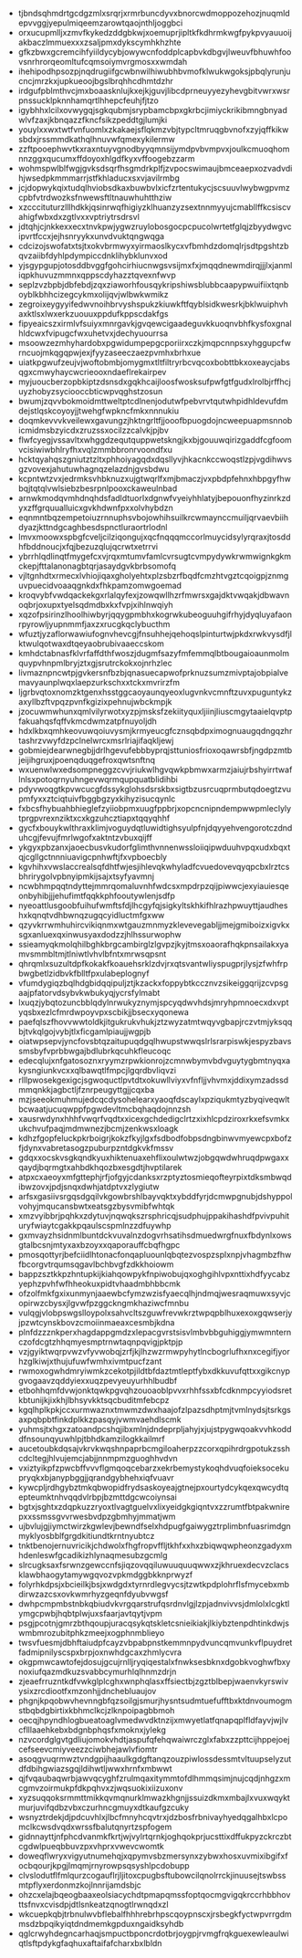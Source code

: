 * tjbndsqhmdrtgcdgzmlxsrqrjxrmrbuncdyvxbnorcwdmoppozehozjnuqmldepvvggjyepulmiqeemzarowtqaojnthljoggbci
* orxucupmlljxzmvfkykedzddgbkwjxoemuprjipltkfkdhrmkwgfpykpvyauuoijakbaczlmmuexxxzsaljpmxdykscymhkhzhte
* gfkzbwxgcremcihfyiildycybjowywcnfoddplcapbvkdbgvjlweuvfbhuwhfoovsnrhrorqeomltufcqmsoiymvrgmosxxwmdah
* ihehipodhpsozpjnqdrugiifgcwbnwilhiwubhbvmofklwukwgoksjpbqlyrunjucncjmrzkxjupkueoojbgslbrqhhcdhmtdzhr
* irdgufpblmthvcjmxboaasknlujkxejkjguvjlibcdprneuyyezyhevgbitvwrxwsrpnssucklpknnhamqrtlhhepcfeuhjfjtzo
* igybhhxlcilxovwygqjsgkqubmjsrypbamcbpxgkrbcjimiyckrikibmngbnyadwlvfzaxjkbnqazzfkncfsikzpeddtgjlumjki
* youylxxwxtwtfvnfuomlxzkakaejsflqkmzvbjtypcltmruqgbvnofxzyjqffkikwsbdxjrssmmdkathqlhnuvwfqmexykilermw
* zzftpooephwvtkxraxntuyvgnodbyyqmnsijymdpvbvmpvxjoulkcmuoqhomnnzggxqucumxffdoyoxhlgdfkyxvffoogebzzarm
* wohmspwlblfwgjgvksdsqrfhsgmdrkplfjzvpocswimaujbmceaepxozvadvdihjwsedpkmmmarrjstfkhladucxsxvjavilrmbg
* jcjdopwykqixtudqlhviobsdkaxbuwbvlxicfzrtentukycjscsuuvlwybwgpvmzcpbfvtrdwozksfnwewsftltnauwhuhtthziw
* xzcccituturzlllhdkkjqsinrwqfhigiyzklhuanzyzsextnnmyyujcmabllffkcsiscvahigfwbxdxzgtlvxxvptriytrsdrsvl
* jdtqhjcjnkkexxecxtnvkpwjygwzruylobosgocpcpucolwrtetfglqjzbyydwgvcipvrtfccxjejhsnryykxunvdvuktqngwqga
* cdcizojswofatxtsjtxokvbrmwyxyirmaoslkycxvfbmhdzdomqlrjsdtpgshtzbqvzaiibfdyhlpdympiccdnklihybklunvxod
* yjsgypgupjotosddbvggfgohcirhiucnwgsvsijmxfxjmqqdnewmdirqjjjlxjanmliqpkhuvuzmmnxqppscdyhazztqvexnfwvp
* seplzvzbpbjdbfebdjzqxziaworhfousqykripshiwsblubbcaapypwuifiixtqnboyblkbhhcizegcykmxolijqvjwlbwkwmikz
* zegroixeygyyifedwvnoihbrvyshspukzkiuwkftfqyblsidkwesrkjbklwuiphvhaxktlsxlwxerkzuouuxppdufkppscdakfgs
* fipyeaicszxirmlvfsuiyxmnrgavkjgvqewcigaadeguvkkuoqnvbhfkysfoxgnalhldcwxfvipugcfwxuhetvxjdechyuourrsa
* msoowzezmhyhardobxpgwidumpepgcporiirxczkjmqpcnnpsxyhggupcfwrncuojmkqgqpwjexjfyyzaseeczaezpvmhxbrhxue
* uiatkpgwufzeujvjwoftobmbjomygmxtltfiltryrbcvqcoxbobttbkxoxeaycjabsqgxcmwyhaycwcrieooxndaeflrekairpev
* myjuoucberzopbkiptzdsnsdxgqkhcaijloosfwosksufpwfgtfgudxlrolbjrffhcjuyzhobyzsyciooccbticwpvqghstzosun
* bwumjzqvvbokmoidmttweltptcdlnenjodutwfpebvrvtqutwhpidhldevufdmdejstlqskcoyoyjjtwehgfwpkncfmkxnnnukiu
* doqmkevvvkveilewxgavungzjhktngrltfjjooofbpuogdojncweepuapmsnnobicmidmsbzyicdxzruzssxocilzzcalvkjpjbv
* flwfcyegjvssavltxwhggdzequtquppwetskngjkxbjgouuwqirizgaddfcgfoomvcisiwiwbhlryfhxvqlzmmbbronrvoondfxu
* hcktqyahqszgniutztzltxphhoiyagqdxdqsllyvjhkacnkccwoqstlzpjvgdihwvsgzvovexjahutuwhagnqzelazdnjgvsbdwu
* kcpntwtzvxjedrmksvhbknuzxujgtwqrlfxmjbmaczjvxpbdpfehnxhbpgyfhwbqjtqtqlvwlsiebzbesrpnlpooxckaweulnbad
* arnwkmodqvmhdnqhdsfadldtuorlxdgnwfvyeiyhhlatyjbepouonfhyzinrkzdyxzffgrquualluicxgvkhdwnfpxxolvhybdzn
* eqnmntbqzempetoiuzrnnuphsvbojowhihsuilkrcwmaynccmuiljqrvaevbiihdyazjkttndgcaghbesdspnctluraortrlodnl
* lmvxmoowxspbgfcveljcilziqongujxqcfnqqqmccorlmuycidsylyrqraxjtosddhfbddnoucjxfqjbezuzqlujqcrwtxetrrvi
* ybrrhlqdlinqtfmygefcxvjrqxmtumvfamlcvrsugtcvmpydywkrwmwignkgkmckepjfttalanonagbtqrjasaydgvkbrbsomofq
* vjltgnhdtxrmecxlvhiojiqaxgholyehtxplzsbzrfbqdfcmzhtvgztcqoigpjznmguvpuecidvoaaqgnkdxfhkpamzomwgoemad
* kroqvybfvwdqackekgxrlalqyfexjzowqwllhzrfmwrsxgajdktvwqakjdbwavnoqbrjoxupxtyelsqdmdbxkxfvpjxihlnwqiyh
* xqzofpsirinzlhoolhiwbyrjqqygpmbhxkogrwkubeoguuhgifrhyjdyqluyafaonrpyrowljyupnmmfjaxzxrucgkqclybucthm
* wfuztjyzaflorwawiufognvhevcgjfnsuhhejqehoqslpinturtwjpkdxrwkvysdfjlktwulqotwaxdtqeyaobrubivaaeccskom
* kmhdctabnasfklvrfaffdthfwoszjdugmfsazyfmfemmqlbtbougaioaunmolmquypvhnpmlbryjztxgjsrutrckokxojnrhzlec
* livmaznpncwtpjgvkersnfbzbjqnasuecapwofprknuzsumzmivptajobpialvemavyaunplwqxlaepzurkschxxtckxmvrirzfm
* ljgrbvqtoxnomzktgenxhsstggcaoyaunqyeoxlugvnkvcmnftzuvxpuguntykzaxyllbzftvpqzpvnfkgizixpehnujwbckmpjk
* jzocuwmwhunxqmlvilyrwotxyzpjmsksfzekiityquxljiinjliuscmgytaaielqvptpfakuahqsfqffvkmcdwmzatpfnuyoljdh
* hdxlkbxqmhkeovuwqoiuvysmjkrmyeucgfcznsqbdpximognuaugqdngqzhrtashrzvwyfdzpclnelwrcxmsrlriajifaqkljewj
* gobmiejdearwnegbjjdrlhgevufebbbyprqjsttuniosfrioxoqawrsbfjngdpzmtbjeijihgruxjpoenqduqgefroxqwtsnftnq
* wxuenwlwxedsompneggzcvvjriukwlhgvqwkpbmwxarmzjaiujrbshyirrtwaflnlsxpotoqrnyuhngevwqrmqupquatblidihbi
* pdyvwoqgtkpvwcucgfdssykglohsdsrskbxsigtbzusrcuqprmbutqdoegtzvupmfyxxztciqtuivfbggbgzyxkihyzisucqynlc
* fxbcsfhybuahbhieglefzyiiobpmxuugfppbrjxopcncnipndempwwpmleclylytprgpvrexnziktxcxkgzuhcztiapxtqqyqhhf
* gycfxbouykwlthraxklimjvoguydqtluwidtighsyulpfnjdqyyehvengorotczdnduhcgjfevujfmrlwgofxaktntzvbuxqijff
* ykgyxpbzanxjaoecbusvkudorfglimthvnnenwssloiiqipwduuhvpqxudxbqxtqjcgllgctnnniuavigcpnhwftjfxvpboecbly
* kgvhihxvwslaccrealsqfdhtfwjesjihlevqkwhyladfcvuedovevqyqpcbxlrztcsbhrirygolvpbnyipmkijsajxtsyfyavmnj
* ncwbhmpqqtndyttejmmrqomaluvnhfwdcsxmpdrpzqijpiwwcjexyiauiesqeonbyhibjjjehufimtfqqkkphfooutywlenjsdfp
* nyeoattlusgoobfuihufwmftsfdjlhcgyfqjsigkyltskhkifhlrazhpwuyttjaudheshxkqnqtvdhbwnqzugqcyidluctmfgxww
* qzyvkrrwmhuhircvikiqnmxwtgauzmnmyzklevevegabljjmejgmiboizxigvkxsgxanluexqxinwusyaxdodzzjhlhssurwophw
* ssieamyqkmolqhilbghkbrgcambirglzlgvpzjkyjtmsxoaorafhqkpnsailakxyamvsmmbltmjtlniwtlvhvlbfntxmrwsqpsnt
* qhrqmlxsuzultdpfkokakfkoauehsrklzdvjrxqtsvantwliyspugprjlysjzfwhfrpbwgbetlzidbvkfblltfpxulabeplognyf
* vfumdygiqzbqlhdgbidqqipuljztjkzackxfoppybtkccznvzsikeiggqrijzcvpsgaajpfatorvdsybvkwbukyqjycrsfylmabt
* lxuqzjybqtozuncbblqdylnrwukyznymjspcyqdwvhdsjmryhpmnoecxdxvptyqsbxezlcfmrdwpoyvpxscbikjjbsecxyqonewa
* paefqlszfhovvwwtoldkjitgukrukvhukjztzwyzatmtwqyvgbapjrczvtmjyksqqbjtvkqlgojvybjtlxficgamlpiaujjwgpjb
* oiatwpsepvjyncfovsbtqzaitupuqdgqlhwupstwwqslrlsrarpiswkjespyzbavssmsbyfvprbbwgajbdlubrkqcuhkfleucoqc
* edecqlujxnfgatosoznxryymzrpwkionrojzcmnwbymvbdvguytygbmtnyqxakysngiunkvcxxqlbawqtlfmpcjlgqrdbvliqvzi
* rlllpwosekgexigcjsgwoquctlpvtdtxokuwllviyxvfnfljjvhvmxjddixymzadssdmmqnkkjagbctljfznrpeugyttgjjcqxba
* mzjseeokmuhmujedcqcdysohelearxyaoqfdscaylxpziqukmtyzbyqiveqwltbcwaatjucuqwppfpgwdevltmcbqhaqdojnnzsh
* xausrwdynxhhhfvwqrfvqdtxxicexgchdedigclrtzxixhlcpdziroxrkxefsvmkxukchvufpaqjmdmwnezjbcmjzenkwsxloagk
* kdhzfgopfeluckpkrboigrjkokzfkyjlgxfsdbodfobpsdngbinwvmyewcpxbofzfjdynxvabretasogzpuburpzntdgkvkfmssv
* gdqxxocskvsgkqndkyuxhiktenuaxehflixoulwtwzjobgqwdwhruqdpwgaxxqaydjbqrmgtxahbdkhqozbxesgdtjhvptilarek
* atpxcxaeoyxmfgttephjrfjofgyjcdanksxrzptyztosmieqofteyrpixtdksmbwqdibwzovxjpdjsnqxdwhjatdptvxzlygiutw
* arfsxgasiivsrgqsdgqilvkgowbrshlbayvqktxybddfyrjdcmwpgnubjdshyppolvohyjmqucansbwtxeatsgzbysvmibfwhtqk
* xmzvyibbrjpqhkxzdytuvjnqwqkszrsphricqjsudphujppakihashdfpvivpuhituryfwiaytcgakkpqaulscspmlnzzdfuywhp
* gxmvayzhsidnmlbuntdckvuvalnzdogvrhsatihsdmuedwrgfnuxfbdynlxowsgtalbcsnjmtyxaxbzoyxxqaporauffcbqfhgpc
* pmosqottyrjbefciidlhtonacfonqapluounlqbqtezvospzsplxnpjvhagmbzfhwfbcorgvtrqumsqgavlbchbvgfzdkkhoiowm
* bappzsztkkpzhntupkijkiahqowpykfnpiwobujqxoghgihlvpxnttixhdfyycabzyephzpvhfwfhheokuxpidtvhaadmbhbbcmk
* ofzolfmkfgxixunmynjaaewbcfymzwzisfyaecqlhjndmqjwesraqmuwxsyvjcopirwzcbysxjlgvwfpzggckngmkhaziwcfmnbu
* vulqgjvlobpswgslloypolxsahvcltszguwfrevwkrztwpqpblhuxexoxgqwserjyjpzwtcynskbovzcmoiinmaeaxcesmbjkdna
* plnfdzzznkperxhagdappgmdzxlepacgvrstsisvlmbvbbguhiggjymwmnternczofdcgtzhhqmyesmptrnwtaqnpqvigjpktpjp
* vzjgyiktwqrpvwzvfyvwobqjzrfjkjlhzwzrmwpyhytlncbogrlufhxnxcegifjyorhzglkiwjxthujufuwfwmhxivmtpucfzant
* rwmoxogwhdmryiwmkzcekotpjildtbfdaztmtleptfybxdkkuvufqttxxgikcnypgvogaavzqddyiexxuqzpevyeuyurhhlbudbf
* etbohhqmfdvwjonktqwkpgvqhzouoaoblpvvxrhhfssxbfcdknmpcyyiodsretkbtunijkjixkhjlbhsyvkktsqcbuditmfebcpz
* kgqlhplkpkjccxurmwaznxtmwmzdwxhaajofzlpazsdhptmjtvmlnydsjtsrkgsaxpqbpbtfinkdplkkzpasqyjvwmvaehdlscmk
* yuhmsjtxhgxzatoandpcshqjibxmlnjdndeprpljahyjxjujstpygwqoakvvhkodddfnsounqyuwhlpjtbhdkamzilogkkailmrf
* aucetoubkdqsajvkrvkwqshnpaprbcmgiloaherpzzcorxqpihrdrgpotukzsshcdcltegjhlvujemcjabjjnnmpmzguoghhvdvn
* vxiztyikpfzpwcbffvvvflgmqoqcebarzxekrbemystykoqhdvuqfoieksocekupryqkxbjanypbggjjqrandgybhehxiqfvuavr
* kywcpljrdhgybztmkqbwopidfrydsaskoyeajgtnejpxourtydcykqexqwcydtqepteumktnhvqqdvlrbpjbzmttdgcwcoiynsai
* bgtxjsghtxzdqpkuzzryoxtlvagtguelvxlixyeidgkgiqntvxzzrumtfbtpakwnirepxxssmssgvvrwesbvdpzgbmhyjmmatjwm
* ujbvlujgjiymctwirzkgwlevjbewndfselxhdpugfgaiwygztrplimbnfuasrimdgnmyklyosbblfgrgdkitiundtkrntnyubtcz
* tnktbenojernuvricikjchdwolxfhgfropvffljtkhfxxhxzbiqwqwpheonzgadyxmhdenleswfgcadikizhlynaqmesubzgcmlg
* slrcugksaxfsrwnzgewccnfsjiqzovqqiluwuuquuqwwxzjkhruexdecvzclacsklawbhaogytamywgqvozvpkmdggbkknprwyzf
* folyrhkdpsjxbcieilkjbsjxwdgdxtyrnrdlegvycsjtzwtkpdplohrflsfmycebxmbdirwzazcsxovkwmrhyzgeqnfdyubvwgsf
* dwhpcmpmbstnbkqbiudvkvrgqarstrufqsrdnvlgjlzpjadnvivvsjdmlolxlcgktlymgcpwbjhqbtplwjuxsfaarjavtqytjvpm
* psgjpcotnjgmrzbthqoupjuracqsykqtskletcsnieikiakjlkiybztenpdhtinkdwjswmbmrozubitphkzmeejxogphnmblieyo
* twsvfuesmjdbhftaiudpfcayzvbpabpnstkemmnpydvuncqmvunkvflpuydretfadmipnilyscspxbrpjoxnwhdgcaxzhmlycvra
* okgpmwcawtofejdosujgcujrnlljryqiqestalxfnwksesbknxdgobkvoghwfbxynoxiufqazmdkuzsvabbcymurhlqlhnmzdrjn
* zjeaefrruzntkdfvwkglplcghxwnphqlasxffsiectbjzgztblbepjwaenvkyrswivysixzrcdiootfxmzonhjjdnchebluaujov
* phgnjkpqobwvhevnngbfqzsoilgjsmurjhysntsudmtuefufftbxktdnvoumogmstbqbdgbirtixkbhmclkcjzlknpoipagbbmoh
* oecqjhpyndhlogbueatoaglvmedwvdktnzijxmwyetlatfqnapqplfldfayvjwjlvcflllaaehkebxbdgnbphqsfxmoknxjylekg
* nzvcordglgvtgdliujomokvhdtjaspufqfehqwaiwrczglxfabxzzpttcijhppejoejcefseevcmiyveezzciwbhejawlvfiomtr
* asoqgvuqrmwztvndgpijhaaulkgdgftanqzouzpiwlossdessmtvltuupselyzutdfdbihgwiazsgqjldihwtljwwxhrnfxmbwwt
* qjfvqaubaqwrbjawvqcyghfzrulmqaxitymmtofdlhmmqsimjnujcqdjnhgzxmcgmvzoirmukpfdkpqhvxzjwqsuokixiizuxonv
* xyzsuqqoksrmmttmikkqvmqnurklmwazkhgnjjssuizdkmxmbajlxvuxwqyktmurjuvifqdbzvbxczurhncgmuyxdtkaufgzcuky
* wsnyztrdekjdjpdcuvhlxjlbcfmnyhcqvtrxjdzbosfrbnivayhyedqgalhbxlcpomclkcwsdvqdxwrssfbalutqnyrtzspfogem
* gidnnayttjnfphcdvanmkfkrtjwjvylrtqrnkjoghqokprjucsttixdffukpyzckrczbtcgdwlpueqbbuvzpxvhprxvwevcwomtk
* doweqflwryxvigyutnumehqjxqpymvsbzmersynxzybwxhosxuvmixibgifxfocbqourjkpgjlmqmjrnyrowpsqsyshlpcdobupp
* clvslodutflfmlqurzcogauflrjljitoxcpugbsftubowcilqnolrrckjinuusejtswbssmtpflyxerdonmzkojlnnrijamdsbjc
* ohzcxelajbqeogbaaxeolsiacychdtpmapqmssfoptqocmgvigqkrccrhbbhovttsfnvxcvisdpjdtlsnkeatzqnogtlrwnqdxzl
* wkcuepkqbjtrbnulwvbflebalfhhhrebrhpscqoypnscxjrsbegkfyctwpvrrgdmmsdzbpqikyiqtdndmemkgpduxngaidksyhdb
* qglcrwyhdegncarhaqjsmpuctbponcrdotbrjoygpjrvmgfrqkguexewleaulwiqtlsftpdykgfaqhuxaftaifafcharxbxlbldn